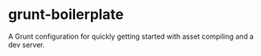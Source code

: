 # grunt-boilerplate
A Grunt configuration for quickly getting started with asset compiling and a dev server.

